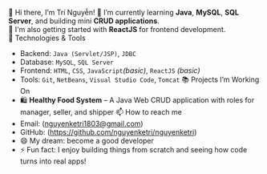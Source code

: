  👋 Hi there, I’m Trí Nguyễn! 
🌱 I’m currently learning **Java**, **MySQL**, **SQL Server**, and building mini **CRUD applications**.  
🚀 I'm also getting started with **ReactJS** for frontend development.  
 🔧 Technologies & Tools
- Backend: `Java (Servlet/JSP)`, `JDBC`
- Database: `MySQL`, `SQL Server`
- Frontend: `HTML`, `CSS`, `JavaScript`*(basic)*, `ReactJS` *(basic)*
- Tools: `Git`, `NetBeans`, `Visual Studio Code`, `Tomcat`
 📚 Projects I’m Working On
- 🛍️ **Healthy Food System** – A Java Web CRUD application with roles for manager, seller, and shipper
📫 How to reach me
- Email: (nguyenketri1803@gmail.com)
- GitHub: (https://github.com/nguyenketri/nguyenketri)
- 😄 My dream: become a good developer
- ⚡ Fun fact: I enjoy building things from scratch and seeing how code turns into real apps!

